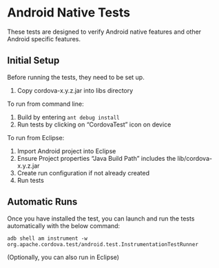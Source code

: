 Android Native Tests
====================

These tests are designed to verify Android native features and other Android specific features.

Initial Setup
-------------

Before running the tests, they need to be set up.

1.  Copy cordova-x.y.z.jar into libs directory

To run from command line:

1.  Build by entering `ant debug install`
2.  Run tests by clicking on “CordovaTest” icon on device

To run from Eclipse:

1.  Import Android project into Eclipse
2.  Ensure Project properties “Java Build Path” includes the lib/cordova-x.y.z.jar
3.  Create run configuration if not already created
4.  Run tests

Automatic Runs
--------------

Once you have installed the test, you can launch and run the tests automatically with the below command:

    adb shell am instrument -w org.apache.cordova.test/android.test.InstrumentationTestRunner

(Optionally, you can also run in Eclipse)
